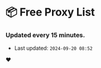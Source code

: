 # :package: Free Proxy List
### Updated every 15 minutes.

- Last updated: `2024-09-20 08:52`

:heart:
